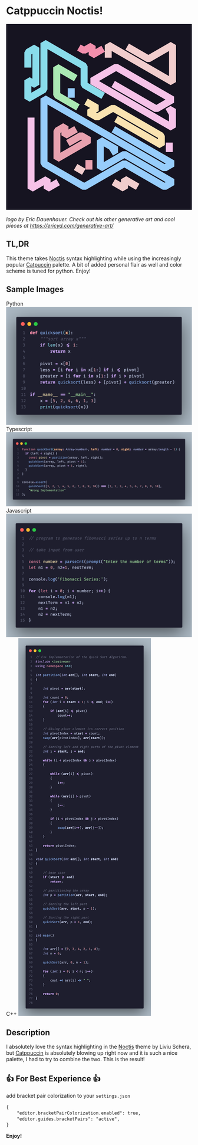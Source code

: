 # Catppuccin Noctis!
![banner](images/logo.jpg)

*logo by Eric Dauenhauer. Check out his other generative art and cool pieces at https://ericyd.com/generative-art/*
## TL,DR
This theme takes [Noctis](https://github.com/liviuschera/noctis) syntax highlighting while using the increasingly popular [Catpuccin](https://github.com/catppuccin/catppuccin) palette. A bit of added personal flair as well and color scheme is tuned for python. Enjoy!

## Sample Images
Python
![Python](images/python_sample.png)
Typescript
![Typescript](images/ts_sample.png)
Javascript
![Javascript](images/js_sample.png)
C++
![C++](images/cpp_sample.png)

## Description
I absolutely love the syntax highlighting in the [Noctis](https://github.com/liviuschera/noctis) theme by Liviu Schera, but [Catppuccin](https://github.com/catppuccin/catppuccin) is absolutely blowing up right now and it is such a nice palette, I had to try to combine the two. This is the result!

## 👍 For Best Experience 👍
add bracket pair colorization to your `settings.json`
```
{
    "editor.bracketPairColorization.enabled": true,
    "editor.guides.bracketPairs": "active",
}
```
**Enjoy!**
